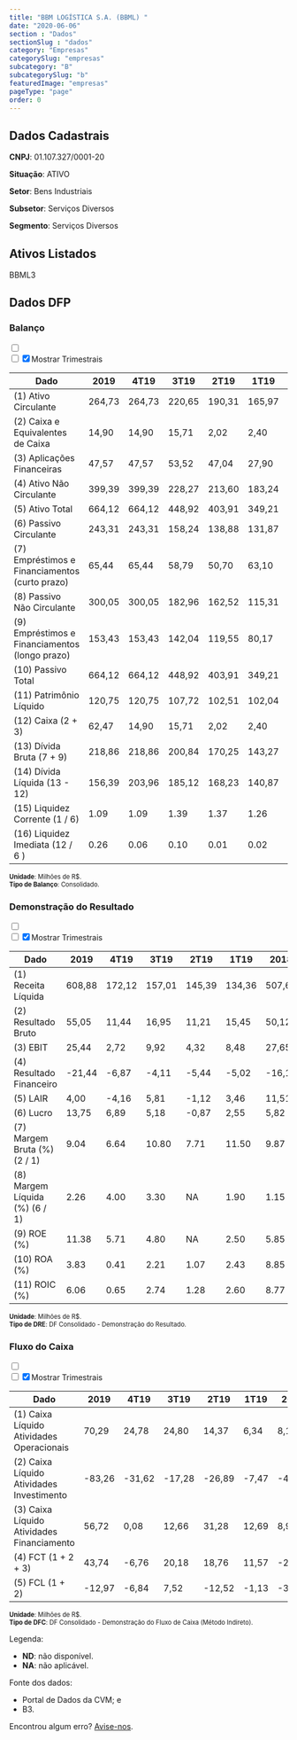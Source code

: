 ```yaml
---  
title: "BBM LOGÍSTICA S.A. (BBML) "  
date: "2020-06-06"  
section : "Dados"  
sectionSlug : "dados"  
category: "Empresas"  
categorySlug: "empresas"  
subcategory: "B"  
subcategorySlug: "b"  
featuredImage: "empresas"  
pageType: "page"  
order: 0  
---
```



## Dados Cadastrais


**CNPJ**: 01.107.327/0001-20

**Situação**: ATIVO

**Setor**: Bens Industriais

**Subsetor**: Serviços Diversos

**Segmento**: Serviços Diversos


## Ativos Listados


BBML3 


## Dados DFP

### Balanço
  
<input type='checkbox' class='toggleCommand' id='toggleBalanco' name='toggleBalanco'>  
<div class='filter-group-balanco'>  
<div class='check_button_balanco'>  
<label for='toggleBalanco'>  
<input type='checkbox' data-filter-col='trimBalanco'><input type='checkbox' data-filter-col='trimBalanco' checked><span>Mostrar Trimestrais</span>  
</label>  
</div>  
</div>  
<div class='overflow balancoTableWrapper'>  
<table class='balancoTable'>  
<thead>  
<tr>  
<th class='dataHeader fixedLeftColumn'>Dado</th>  
<th>2019</th>  
<th class='trimHeader' data-col='trimBalanco'>4T19</th>  
<th class='trimHeader' data-col='trimBalanco'>3T19</th>  
<th class='trimHeader' data-col='trimBalanco'>2T19</th>  
<th class='trimHeader' data-col='trimBalanco'>1T19</th>  
<th>2018</th>  
<th class='trimHeader' data-col='trimBalanco'>4T18</th>  
<th class='trimHeader' data-col='trimBalanco'>3T18</th>  
<th class='trimHeader' data-col='trimBalanco'>2T18</th>  
<th class='trimHeader' data-col='trimBalanco'>1T18</th>  
<th>2017</th>  
<th class='trimHeader' data-col='trimBalanco'>4T17</th>  
<th class='trimHeader' data-col='trimBalanco'>3T17</th>  
<th class='trimHeader' data-col='trimBalanco'>2T17</th>  
<th class='trimHeader' data-col='trimBalanco'>1T17</th>  
</tr>  
</thead>  
<tbody>  
<tr class='trContaAtivo'>  
<td class='leftAlignCell rowDescription fixedLeftColumn'>(1) Ativo Circulante</td>  
<td>264,73</td>  
<td data-col='trimBalanco' class='trimData'>264,73</td>  
<td data-col='trimBalanco' class='trimData'>220,65</td>  
<td data-col='trimBalanco' class='trimData'>190,31</td>  
<td data-col='trimBalanco' class='trimData'>165,97</td>  
<td>151,58</td>  
<td data-col='trimBalanco' class='trimData'>152,92</td>  
<td data-col='trimBalanco' class='trimData'>149,35</td>  
<td data-col='trimBalanco' class='trimData'>128,43</td>  
<td data-col='trimBalanco' class='trimData'>110,46</td>  
<td>101,54</td>  
<td data-col='trimBalanco' class='trimData'>101,54</td>  
<td data-col='trimBalanco' class='trimData'>101,54</td>  
<td data-col='trimBalanco' class='trimData'>101,48</td>  
<td data-col='trimBalanco' class='trimData'>101,48</td>  
</tr>  
<tr class='trContaAtivo'>  
<td class='leftAlignCell rowDescription fixedLeftColumn'>(2) Caixa e Equivalentes de Caixa</td>  
<td>14,90</td>  
<td data-col='trimBalanco' class='trimData'>14,90</td>  
<td data-col='trimBalanco' class='trimData'>15,71</td>  
<td data-col='trimBalanco' class='trimData'>2,02</td>  
<td data-col='trimBalanco' class='trimData'>2,40</td>  
<td>1,16</td>  
<td data-col='trimBalanco' class='trimData'>1,16</td>  
<td data-col='trimBalanco' class='trimData'>3,12</td>  
<td data-col='trimBalanco' class='trimData'>6,20</td>  
<td data-col='trimBalanco' class='trimData'>3,67</td>  
<td>1,05</td>  
<td data-col='trimBalanco' class='trimData'>1,05</td>  
<td data-col='trimBalanco' class='trimData'>1,05</td>  
<td data-col='trimBalanco' class='trimData'>0,99</td>  
<td data-col='trimBalanco' class='trimData'>0,99</td>  
</tr>  
<tr class='trContaAtivo'>  
<td class='leftAlignCell rowDescription fixedLeftColumn'>(3) Aplicações Financeiras</td>  
<td>47,57</td>  
<td data-col='trimBalanco' class='trimData'>47,57</td>  
<td data-col='trimBalanco' class='trimData'>53,52</td>  
<td data-col='trimBalanco' class='trimData'>47,04</td>  
<td data-col='trimBalanco' class='trimData'>27,90</td>  
<td>17,57</td>  
<td data-col='trimBalanco' class='trimData'>17,57</td>  
<td data-col='trimBalanco' class='trimData'>17,09</td>  
<td data-col='trimBalanco' class='trimData'>13,42</td>  
<td data-col='trimBalanco' class='trimData'>18,98</td>  
<td>44,26</td>  
<td data-col='trimBalanco' class='trimData'>44,26</td>  
<td data-col='trimBalanco' class='trimData'>44,26</td>  
<td data-col='trimBalanco' class='trimData'>44,26</td>  
<td data-col='trimBalanco' class='trimData'>44,26</td>  
</tr>  
<tr class='trContaAtivo'>  
<td class='leftAlignCell rowDescription fixedLeftColumn'>(4) Ativo Não Circulante</td>  
<td>399,39</td>  
<td data-col='trimBalanco' class='trimData'>399,39</td>  
<td data-col='trimBalanco' class='trimData'>228,27</td>  
<td data-col='trimBalanco' class='trimData'>213,60</td>  
<td data-col='trimBalanco' class='trimData'>183,24</td>  
<td>160,74</td>  
<td data-col='trimBalanco' class='trimData'>160,29</td>  
<td data-col='trimBalanco' class='trimData'>166,03</td>  
<td data-col='trimBalanco' class='trimData'>151,51</td>  
<td data-col='trimBalanco' class='trimData'>148,91</td>  
<td>112,86</td>  
<td data-col='trimBalanco' class='trimData'>112,86</td>  
<td data-col='trimBalanco' class='trimData'>112,86</td>  
<td data-col='trimBalanco' class='trimData'>112,91</td>  
<td data-col='trimBalanco' class='trimData'>112,91</td>  
</tr>  
<tr class='trContaAtivo'>  
<td class='leftAlignCell rowDescription fixedLeftColumn'>(5) Ativo Total</td>  
<td>664,12</td>  
<td data-col='trimBalanco' class='trimData'>664,12</td>  
<td data-col='trimBalanco' class='trimData'>448,92</td>  
<td data-col='trimBalanco' class='trimData'>403,91</td>  
<td data-col='trimBalanco' class='trimData'>349,21</td>  
<td>312,32</td>  
<td data-col='trimBalanco' class='trimData'>313,20</td>  
<td data-col='trimBalanco' class='trimData'>315,37</td>  
<td data-col='trimBalanco' class='trimData'>279,94</td>  
<td data-col='trimBalanco' class='trimData'>259,37</td>  
<td>214,40</td>  
<td data-col='trimBalanco' class='trimData'>214,40</td>  
<td data-col='trimBalanco' class='trimData'>214,40</td>  
<td data-col='trimBalanco' class='trimData'>214,39</td>  
<td data-col='trimBalanco' class='trimData'>214,39</td>  
</tr>  
<tr class='trContaPassivo'>  
<td class='leftAlignCell rowDescription fixedLeftColumn'>(6) Passivo Circulante</td>  
<td>243,31</td>  
<td data-col='trimBalanco' class='trimData'>243,31</td>  
<td data-col='trimBalanco' class='trimData'>158,24</td>  
<td data-col='trimBalanco' class='trimData'>138,88</td>  
<td data-col='trimBalanco' class='trimData'>131,87</td>  
<td>115,96</td>  
<td data-col='trimBalanco' class='trimData'>116,28</td>  
<td data-col='trimBalanco' class='trimData'>125,30</td>  
<td data-col='trimBalanco' class='trimData'>117,46</td>  
<td data-col='trimBalanco' class='trimData'>106,28</td>  
<td>80,99</td>  
<td data-col='trimBalanco' class='trimData'>80,99</td>  
<td data-col='trimBalanco' class='trimData'>80,99</td>  
<td data-col='trimBalanco' class='trimData'>80,99</td>  
<td data-col='trimBalanco' class='trimData'>80,99</td>  
</tr>  
<tr class='trContaPassivo'>  
<td class='leftAlignCell rowDescription fixedLeftColumn'>(7) Empréstimos e Financiamentos (curto prazo)</td>  
<td>65,44</td>  
<td data-col='trimBalanco' class='trimData'>65,44</td>  
<td data-col='trimBalanco' class='trimData'>58,79</td>  
<td data-col='trimBalanco' class='trimData'>50,70</td>  
<td data-col='trimBalanco' class='trimData'>63,10</td>  
<td>55,80</td>  
<td data-col='trimBalanco' class='trimData'>55,80</td>  
<td data-col='trimBalanco' class='trimData'>75,59</td>  
<td data-col='trimBalanco' class='trimData'>50,84</td>  
<td data-col='trimBalanco' class='trimData'>42,94</td>  
<td>35,77</td>  
<td data-col='trimBalanco' class='trimData'>35,77</td>  
<td data-col='trimBalanco' class='trimData'>50,03</td>  
<td data-col='trimBalanco' class='trimData'>36,91</td>  
<td data-col='trimBalanco' class='trimData'>36,91</td>  
</tr>  
<tr class='trContaPassivo'>  
<td class='leftAlignCell rowDescription fixedLeftColumn'>(8) Passivo Não Circulante</td>  
<td>300,05</td>  
<td data-col='trimBalanco' class='trimData'>300,05</td>  
<td data-col='trimBalanco' class='trimData'>182,96</td>  
<td data-col='trimBalanco' class='trimData'>162,52</td>  
<td data-col='trimBalanco' class='trimData'>115,31</td>  
<td>96,88</td>  
<td data-col='trimBalanco' class='trimData'>97,44</td>  
<td data-col='trimBalanco' class='trimData'>103,97</td>  
<td data-col='trimBalanco' class='trimData'>81,30</td>  
<td data-col='trimBalanco' class='trimData'>83,64</td>  
<td>65,17</td>  
<td data-col='trimBalanco' class='trimData'>65,17</td>  
<td data-col='trimBalanco' class='trimData'>65,17</td>  
<td data-col='trimBalanco' class='trimData'>65,17</td>  
<td data-col='trimBalanco' class='trimData'>65,17</td>  
</tr>  
<tr class='trContaPassivo'>  
<td class='leftAlignCell rowDescription fixedLeftColumn'>(9) Empréstimos e Financiamentos (longo prazo)</td>  
<td>153,43</td>  
<td data-col='trimBalanco' class='trimData'>153,43</td>  
<td data-col='trimBalanco' class='trimData'>142,04</td>  
<td data-col='trimBalanco' class='trimData'>119,55</td>  
<td data-col='trimBalanco' class='trimData'>80,17</td>  
<td>71,54</td>  
<td data-col='trimBalanco' class='trimData'>71,54</td>  
<td data-col='trimBalanco' class='trimData'>92,97</td>  
<td data-col='trimBalanco' class='trimData'>69,30</td>  
<td data-col='trimBalanco' class='trimData'>71,70</td>  
<td>47,57</td>  
<td data-col='trimBalanco' class='trimData'>47,57</td>  
<td data-col='trimBalanco' class='trimData'>54,60</td>  
<td data-col='trimBalanco' class='trimData'>52,48</td>  
<td data-col='trimBalanco' class='trimData'>52,48</td>  
</tr>  
<tr class='trContaPassivo'>  
<td class='leftAlignCell rowDescription fixedLeftColumn'>(10) Passivo Total</td>  
<td>664,12</td>  
<td data-col='trimBalanco' class='trimData'>664,12</td>  
<td data-col='trimBalanco' class='trimData'>448,92</td>  
<td data-col='trimBalanco' class='trimData'>403,91</td>  
<td data-col='trimBalanco' class='trimData'>349,21</td>  
<td>312,32</td>  
<td data-col='trimBalanco' class='trimData'>313,20</td>  
<td data-col='trimBalanco' class='trimData'>315,37</td>  
<td data-col='trimBalanco' class='trimData'>279,94</td>  
<td data-col='trimBalanco' class='trimData'>259,37</td>  
<td>214,40</td>  
<td data-col='trimBalanco' class='trimData'>214,40</td>  
<td data-col='trimBalanco' class='trimData'>214,40</td>  
<td data-col='trimBalanco' class='trimData'>214,39</td>  
<td data-col='trimBalanco' class='trimData'>214,39</td>  
</tr>  
<tr class='trContaPassivo'>  
<td class='leftAlignCell rowDescription fixedLeftColumn'>(11) Patrimônio Líquido</td>  
<td>120,75</td>  
<td data-col='trimBalanco' class='trimData'>120,75</td>  
<td data-col='trimBalanco' class='trimData'>107,72</td>  
<td data-col='trimBalanco' class='trimData'>102,51</td>  
<td data-col='trimBalanco' class='trimData'>102,04</td>  
<td>99,49</td>  
<td data-col='trimBalanco' class='trimData'>99,49</td>  
<td data-col='trimBalanco' class='trimData'>86,10</td>  
<td data-col='trimBalanco' class='trimData'>81,18</td>  
<td data-col='trimBalanco' class='trimData'>69,45</td>  
<td>68,24</td>  
<td data-col='trimBalanco' class='trimData'>68,24</td>  
<td data-col='trimBalanco' class='trimData'>68,24</td>  
<td data-col='trimBalanco' class='trimData'>68,23</td>  
<td data-col='trimBalanco' class='trimData'>68,23</td>  
</tr>  
<tr>  
<td class='leftAlignCell rowDescription fixedLeftColumn'>(12) Caixa (2 + 3)</td>  
<td class='positiveNumber'>62,47</td>  
<td class='positiveNumber trimData' data-col='trimBalanco'>14,90</td>  
<td class='positiveNumber trimData' data-col='trimBalanco'>15,71</td>  
<td class='positiveNumber trimData' data-col='trimBalanco'>2,02</td>  
<td class='positiveNumber trimData' data-col='trimBalanco'>2,40</td>  
<td class='positiveNumber'>18,73</td>  
<td class='positiveNumber trimData' data-col='trimBalanco'>1,16</td>  
<td class='positiveNumber trimData' data-col='trimBalanco'>6,23</td>  
<td class='positiveNumber trimData' data-col='trimBalanco'>18,60</td>  
<td class='positiveNumber trimData' data-col='trimBalanco'>3,67</td>  
<td class='positiveNumber'>45,30</td>  
<td class='positiveNumber trimData' data-col='trimBalanco'>1,05</td>  
<td class='positiveNumber trimData' data-col='trimBalanco'>2,09</td>  
<td class='positiveNumber trimData' data-col='trimBalanco'>2,97</td>  
<td class='positiveNumber trimData' data-col='trimBalanco'>0,99</td>  
</tr>  
<tr class='trDividaBruta'>  
<td class='leftAlignCell rowDescription fixedLeftColumn'>(13) Dívida Bruta (7 + 9)</td>  
<td class='negativeNumber'>218,86</td>  
<td class='negativeNumber trimData' data-col='trimBalanco'>218,86</td>  
<td class='negativeNumber trimData' data-col='trimBalanco'>200,84</td>  
<td class='negativeNumber trimData' data-col='trimBalanco'>170,25</td>  
<td class='negativeNumber trimData' data-col='trimBalanco'>143,27</td>  
<td class='negativeNumber'>127,33</td>  
<td class='negativeNumber trimData' data-col='trimBalanco'>127,33</td>  
<td class='negativeNumber trimData' data-col='trimBalanco'>337,11</td>  
<td class='negativeNumber trimData' data-col='trimBalanco'>360,41</td>  
<td class='negativeNumber trimData' data-col='trimBalanco'>114,64</td>  
<td class='negativeNumber'>83,34</td>  
<td class='negativeNumber trimData' data-col='trimBalanco'>83,34</td>  
<td class='negativeNumber trimData' data-col='trimBalanco'>209,27</td>  
<td class='negativeNumber trimData' data-col='trimBalanco'>268,17</td>  
<td class='negativeNumber trimData' data-col='trimBalanco'>89,39</td>  
</tr>  
<tr>  
<td class='leftAlignCell rowDescription fixedLeftColumn'>(14) Dívida Líquida  (13 - 12)</td>  
<td class='negativeNumber'>156,39</td>  
<td class='negativeNumber trimData' data-col='trimBalanco'>203,96</td>  
<td class='negativeNumber trimData' data-col='trimBalanco'>185,12</td>  
<td class='negativeNumber trimData' data-col='trimBalanco'>168,23</td>  
<td class='negativeNumber trimData' data-col='trimBalanco'>140,87</td>  
<td class='negativeNumber'>108,60</td>  
<td class='negativeNumber trimData' data-col='trimBalanco'>126,17</td>  
<td class='negativeNumber trimData' data-col='trimBalanco'>330,88</td>  
<td class='negativeNumber trimData' data-col='trimBalanco'>341,81</td>  
<td class='negativeNumber trimData' data-col='trimBalanco'>110,97</td>  
<td class='negativeNumber'>38,04</td>  
<td class='negativeNumber trimData' data-col='trimBalanco'>82,30</td>  
<td class='negativeNumber trimData' data-col='trimBalanco'>207,17</td>  
<td class='negativeNumber trimData' data-col='trimBalanco'>265,19</td>  
<td class='negativeNumber trimData' data-col='trimBalanco'>88,40</td>  
</tr>  
<tr>  
<td class='leftAlignCell rowDescription fixedLeftColumn'>(15) Liquidez Corrente (1 / 6)</td>  
<td>1.09</td>  
<td data-col='trimBalanco' class='trimData'>1.09</td>  
<td data-col='trimBalanco' class='trimData'>1.39</td>  
<td data-col='trimBalanco' class='trimData'>1.37</td>  
<td data-col='trimBalanco' class='trimData'>1.26</td>  
<td>1.31</td>  
<td data-col='trimBalanco' class='trimData'>1.32</td>  
<td data-col='trimBalanco' class='trimData'>1.19</td>  
<td data-col='trimBalanco' class='trimData'>1.09</td>  
<td data-col='trimBalanco' class='trimData'>1.04</td>  
<td>1.25</td>  
<td data-col='trimBalanco' class='trimData'>1.25</td>  
<td data-col='trimBalanco' class='trimData'>1.25</td>  
<td data-col='trimBalanco' class='trimData'>1.25</td>  
<td data-col='trimBalanco' class='trimData'>1.25</td>  
</tr>  
<tr>  
<td class='leftAlignCell rowDescription fixedLeftColumn'>(16) Liquidez Imediata  (12 / 6 )</td>  
<td>0.26</td>  
<td data-col='trimBalanco' class='trimData'>0.06</td>  
<td data-col='trimBalanco' class='trimData'>0.10</td>  
<td data-col='trimBalanco' class='trimData'>0.01</td>  
<td data-col='trimBalanco' class='trimData'>0.02</td>  
<td>0.16</td>  
<td data-col='trimBalanco' class='trimData'>0.01</td>  
<td data-col='trimBalanco' class='trimData'>0.05</td>  
<td data-col='trimBalanco' class='trimData'>0.16</td>  
<td data-col='trimBalanco' class='trimData'>0.03</td>  
<td>0.56</td>  
<td data-col='trimBalanco' class='trimData'>0.01</td>  
<td data-col='trimBalanco' class='trimData'>0.03</td>  
<td data-col='trimBalanco' class='trimData'>0.04</td>  
<td data-col='trimBalanco' class='trimData'>0.01</td>  
</tr>  
</tbody>  
</table>  
</div>  
<p style='font-size:0.7rem; margin:0px;'><strong>Unidade</strong>: Milhões de R$.</p>  
<p style='font-size:0.7rem; margin:0px;'><strong>Tipo de Balanço</strong>: Consolidado.</p>


### Demonstração do Resultado
  
<input type='checkbox' class='toggleCommand' id='toggleDRE' name='toggleDRE'>  
<div class='filter-group-dre'>  
<div class='check_button_dre'>  
<label for='toggleDRE'>  
<input type='checkbox' data-filter-col='trimDRE'><input type='checkbox' data-filter-col='trimDRE' checked><span>Mostrar Trimestrais</span>  
</label>  
</div>  
</div>  
<div class='overflow balancoTableWrapper'>  
<table class='balancoTable'>  
<thead>  
<tr>  
<th class='dataHeader fixedLeftColumn'>Dado</th>  
<th>2019</th>  
<th class='trimHeader' data-col='trimDRE'>4T19</th>  
<th class='trimHeader' data-col='trimDRE'>3T19</th>  
<th class='trimHeader' data-col='trimDRE'>2T19</th>  
<th class='trimHeader' data-col='trimDRE'>1T19</th>  
<th>2018</th>  
<th class='trimHeader' data-col='trimDRE'>4T18</th>  
<th class='trimHeader' data-col='trimDRE'>3T18</th>  
<th class='trimHeader' data-col='trimDRE'>2T18</th>  
<th class='trimHeader' data-col='trimDRE'>1T18</th>  
<th>2017</th>  
<th class='trimHeader' data-col='trimDRE'>4T17</th>  
<th class='trimHeader' data-col='trimDRE'>3T17</th>  
<th class='trimHeader' data-col='trimDRE'>2T17</th>  
<th class='trimHeader' data-col='trimDRE'>1T17</th>  
<th>2016</th>  
<th class='trimHeader' data-col='trimDRE'>4T16</th>  
<th class='trimHeader' data-col='trimDRE'>3T16</th>  
<th class='trimHeader' data-col='trimDRE'>2T16</th>  
<th class='trimHeader' data-col='trimDRE'>1T16</th>  
</tr>  
</thead>  
<tbody>  
<tr class='trDRE'>  
<td class='leftAlignCell rowDescription fixedLeftColumn'>(1) Receita Líquida</td>  
<td>608,88</td>  
<td data-col='trimDRE' class='trimData' >172,12</td>  
<td data-col='trimDRE' class='trimData' >157,01</td>  
<td data-col='trimDRE' class='trimData' >145,39</td>  
<td data-col='trimDRE' class='trimData' >134,36</td>  
<td>507,62</td>  
<td data-col='trimDRE' class='trimData' >139,60</td>  
<td data-col='trimDRE' class='trimData' >148,88</td>  
<td data-col='trimDRE' class='trimData' >124,21</td>  
<td data-col='trimDRE' class='trimData' >94,93</td>  
<td>289,75</td>  
<td data-col='trimDRE' class='trimData' >78,34</td>  
<td data-col='trimDRE' class='trimData' >72,32</td>  
<td data-col='trimDRE' class='trimData' >74,24</td>  
<td data-col='trimDRE' class='trimData' >64,84</td>  
<td>ND</td>  
<td data-col='trimDRE' class='trimData'>ND</td>  
<td data-col='trimDRE' class='trimData'>ND</td>  
<td data-col='trimDRE' class='trimData'>ND</td>  
<td data-col='trimDRE' class='trimData'>ND</td>  
</tr>  
<tr class='trDRE'>  
<td class='leftAlignCell rowDescription fixedLeftColumn'>(2) Resultado Bruto</td>  
<td class='positiveNumberGreen'>55,05</td>  
<td data-col='trimDRE' class='trimData positiveNumberGreen' >11,44</td>  
<td data-col='trimDRE' class='trimData positiveNumberGreen' >16,95</td>  
<td data-col='trimDRE' class='trimData positiveNumberGreen' >11,21</td>  
<td data-col='trimDRE' class='trimData positiveNumberGreen' >15,45</td>  
<td class='positiveNumberGreen'>50,12</td>  
<td data-col='trimDRE' class='trimData positiveNumberGreen' >16,44</td>  
<td data-col='trimDRE' class='trimData positiveNumberGreen' >23,86</td>  
<td data-col='trimDRE' class='trimData positiveNumberGreen' >15,06</td>  
<td data-col='trimDRE' class='trimData positiveNumberGreen' >12,42</td>  
<td class='positiveNumberGreen'>43,26</td>  
<td data-col='trimDRE' class='trimData positiveNumberGreen' >10,02</td>  
<td data-col='trimDRE' class='trimData positiveNumberGreen' >10,15</td>  
<td data-col='trimDRE' class='trimData positiveNumberGreen' >13,90</td>  
<td data-col='trimDRE' class='trimData positiveNumberGreen' >9,20</td>  
<td>ND</td>  
<td data-col='trimDRE' class='trimData'>ND</td>  
<td data-col='trimDRE' class='trimData'>ND</td>  
<td data-col='trimDRE' class='trimData'>ND</td>  
<td data-col='trimDRE' class='trimData'>ND</td>  
</tr>  
<tr class='trDRE'>  
<td class='leftAlignCell rowDescription fixedLeftColumn'>(3) EBIT</td>  
<td class='positiveNumberGreen'>25,44</td>  
<td data-col='trimDRE' class='trimData positiveNumberGreen' >2,72</td>  
<td data-col='trimDRE' class='trimData positiveNumberGreen' >9,92</td>  
<td data-col='trimDRE' class='trimData positiveNumberGreen' >4,32</td>  
<td data-col='trimDRE' class='trimData positiveNumberGreen' >8,48</td>  
<td class='positiveNumberGreen'>27,65</td>  
<td data-col='trimDRE' class='trimData positiveNumberGreen' >6,50</td>  
<td data-col='trimDRE' class='trimData positiveNumberGreen' >12,26</td>  
<td data-col='trimDRE' class='trimData positiveNumberGreen' >4,01</td>  
<td data-col='trimDRE' class='trimData positiveNumberGreen' >4,88</td>  
<td class='positiveNumberGreen'>14,68</td>  
<td data-col='trimDRE' class='trimData positiveNumberGreen' >0,33</td>  
<td data-col='trimDRE' class='trimData positiveNumberGreen' >2,31</td>  
<td data-col='trimDRE' class='trimData positiveNumberGreen' >8,81</td>  
<td data-col='trimDRE' class='trimData positiveNumberGreen' >3,23</td>  
<td>ND</td>  
<td data-col='trimDRE' class='trimData'>ND</td>  
<td data-col='trimDRE' class='trimData'>ND</td>  
<td data-col='trimDRE' class='trimData'>ND</td>  
<td data-col='trimDRE' class='trimData'>ND</td>  
</tr>  
<tr class='trDRE'>  
<td class='leftAlignCell rowDescription fixedLeftColumn'>(4) Resultado Financeiro</td>  
<td class='negativeNumber'>-21,44</td>  
<td data-col='trimDRE' class='trimData negativeNumber' >-6,87</td>  
<td data-col='trimDRE' class='trimData negativeNumber' >-4,11</td>  
<td data-col='trimDRE' class='trimData negativeNumber' >-5,44</td>  
<td data-col='trimDRE' class='trimData negativeNumber' >-5,02</td>  
<td class='negativeNumber'>-16,14</td>  
<td data-col='trimDRE' class='trimData negativeNumber' >-5,09</td>  
<td data-col='trimDRE' class='trimData negativeNumber' >-4,95</td>  
<td data-col='trimDRE' class='trimData negativeNumber' >-3,76</td>  
<td data-col='trimDRE' class='trimData negativeNumber' >-2,33</td>  
<td class='negativeNumber'>-14,77</td>  
<td data-col='trimDRE' class='trimData negativeNumber' >-2,19</td>  
<td data-col='trimDRE' class='trimData negativeNumber' >-5,86</td>  
<td data-col='trimDRE' class='trimData negativeNumber' >-3,53</td>  
<td data-col='trimDRE' class='trimData negativeNumber' >-3,18</td>  
<td>ND</td>  
<td data-col='trimDRE' class='trimData'>ND</td>  
<td data-col='trimDRE' class='trimData'>ND</td>  
<td data-col='trimDRE' class='trimData'>ND</td>  
<td data-col='trimDRE' class='trimData'>ND</td>  
</tr>  
<tr class='trDRE'>  
<td class='leftAlignCell rowDescription fixedLeftColumn'>(5) LAIR</td>  
<td class='positiveNumberGreen'>4,00</td>  
<td data-col='trimDRE' class='trimData negativeNumber' >-4,16</td>  
<td data-col='trimDRE' class='trimData positiveNumberGreen' >5,81</td>  
<td data-col='trimDRE' class='trimData negativeNumber' >-1,12</td>  
<td data-col='trimDRE' class='trimData positiveNumberGreen' >3,46</td>  
<td class='positiveNumberGreen'>11,51</td>  
<td data-col='trimDRE' class='trimData positiveNumberGreen' >1,41</td>  
<td data-col='trimDRE' class='trimData positiveNumberGreen' >7,31</td>  
<td data-col='trimDRE' class='trimData positiveNumberGreen' >0,25</td>  
<td data-col='trimDRE' class='trimData positiveNumberGreen' >2,54</td>  
<td class='negativeNumber'>-0,09</td>  
<td data-col='trimDRE' class='trimData negativeNumber' >-1,86</td>  
<td data-col='trimDRE' class='trimData negativeNumber' >-3,55</td>  
<td data-col='trimDRE' class='trimData positiveNumberGreen' >5,28</td>  
<td data-col='trimDRE' class='trimData positiveNumberGreen' >0,04</td>  
<td>ND</td>  
<td data-col='trimDRE' class='trimData'>ND</td>  
<td data-col='trimDRE' class='trimData'>ND</td>  
<td data-col='trimDRE' class='trimData'>ND</td>  
<td data-col='trimDRE' class='trimData'>ND</td>  
</tr>  
<tr class='trDRE'>  
<td class='leftAlignCell rowDescription fixedLeftColumn'>(6) Lucro</td>  
<td class='positiveNumberGreen'>13,75</td>  
<td data-col='trimDRE' class='trimData positiveNumberGreen' >6,89</td>  
<td data-col='trimDRE' class='trimData positiveNumberGreen' >5,18</td>  
<td data-col='trimDRE' class='trimData negativeNumber' >-0,87</td>  
<td data-col='trimDRE' class='trimData positiveNumberGreen' >2,55</td>  
<td class='positiveNumberGreen'>5,82</td>  
<td data-col='trimDRE' class='trimData positiveNumberGreen' >0,08</td>  
<td data-col='trimDRE' class='trimData positiveNumberGreen' >4,57</td>  
<td data-col='trimDRE' class='trimData negativeNumber' >-0,05</td>  
<td data-col='trimDRE' class='trimData positiveNumberGreen' >1,22</td>  
<td class='positiveNumberGreen'>3,10</td>  
<td data-col='trimDRE' class='trimData positiveNumberGreen' >3,42</td>  
<td data-col='trimDRE' class='trimData negativeNumber' >-4,10</td>  
<td data-col='trimDRE' class='trimData positiveNumberGreen' >4,37</td>  
<td data-col='trimDRE' class='trimData negativeNumber' >-0,57</td>  
<td>ND</td>  
<td data-col='trimDRE' class='trimData'>ND</td>  
<td data-col='trimDRE' class='trimData'>ND</td>  
<td data-col='trimDRE' class='trimData'>ND</td>  
<td data-col='trimDRE' class='trimData'>ND</td>  
</tr>  
<tr class='trDREMargem'>  
<td class='leftAlignCell rowDescription fixedLeftColumn'>(7) Margem Bruta (%) (2 / 1)</td>  
<td>9.04</td>  
<td data-col='trimDRE' class='trimData'>6.64</td>  
<td data-col='trimDRE' class='trimData'>10.80</td>  
<td data-col='trimDRE' class='trimData'>7.71</td>  
<td data-col='trimDRE' class='trimData'>11.50</td>  
<td>9.87</td>  
<td data-col='trimDRE' class='trimData'>11.78</td>  
<td data-col='trimDRE' class='trimData'>16.03</td>  
<td data-col='trimDRE' class='trimData'>12.12</td>  
<td data-col='trimDRE' class='trimData'>13.09</td>  
<td>14.93</td>  
<td data-col='trimDRE' class='trimData'>12.78</td>  
<td data-col='trimDRE' class='trimData'>14.04</td>  
<td data-col='trimDRE' class='trimData'>18.72</td>  
<td data-col='trimDRE' class='trimData'>14.18</td>  
<td>ND</td>  
<td data-col='trimDRE' class='trimData'>ND</td>  
<td data-col='trimDRE' class='trimData'>ND</td>  
<td data-col='trimDRE' class='trimData'>ND</td>  
<td data-col='trimDRE' class='trimData'>ND</td>  
</tr>  
<tr class='trDREMargem'>  
<td class='leftAlignCell rowDescription fixedLeftColumn'>(8) Margem Líquida (%) (6 / 1)</td>  
<td>2.26</td>  
<td data-col='trimDRE' class='trimData'>4.00</td>  
<td data-col='trimDRE' class='trimData'>3.30</td>  
<td data-col='trimDRE' class='trimData'>NA</td>  
<td data-col='trimDRE' class='trimData'>1.90</td>  
<td>1.15</td>  
<td data-col='trimDRE' class='trimData'>0.06</td>  
<td data-col='trimDRE' class='trimData'>3.07</td>  
<td data-col='trimDRE' class='trimData'>NA</td>  
<td data-col='trimDRE' class='trimData'>1.28</td>  
<td>1.07</td>  
<td data-col='trimDRE' class='trimData'>4.36</td>  
<td data-col='trimDRE' class='trimData'>NA</td>  
<td data-col='trimDRE' class='trimData'>5.88</td>  
<td data-col='trimDRE' class='trimData'>NA</td>  
<td>ND</td>  
<td data-col='trimDRE' class='trimData'>ND</td>  
<td data-col='trimDRE' class='trimData'>ND</td>  
<td data-col='trimDRE' class='trimData'>ND</td>  
<td data-col='trimDRE' class='trimData'>ND</td>  
</tr>  
<tr>  
<td class='leftAlignCell rowDescription fixedLeftColumn'>(9) ROE (%)</td>  
<td>11.38</td>  
<td data-col='trimDRE' class='trimData'>5.71</td>  
<td data-col='trimDRE' class='trimData'>4.80</td>  
<td data-col='trimDRE' class='trimData'>NA</td>  
<td data-col='trimDRE' class='trimData'>2.50</td>  
<td>5.85</td>  
<td data-col='trimDRE' class='trimData'>0.08</td>  
<td data-col='trimDRE' class='trimData'>5.30</td>  
<td data-col='trimDRE' class='trimData'>NA</td>  
<td data-col='trimDRE' class='trimData'>1.76</td>  
<td>4.55</td>  
<td data-col='trimDRE' class='trimData'>5.00</td>  
<td data-col='trimDRE' class='trimData'>NA</td>  
<td data-col='trimDRE' class='trimData'>6.40</td>  
<td data-col='trimDRE' class='trimData'>NA</td>  
<td>ND</td>  
<td data-col='trimDRE' class='trimData'>ND</td>  
<td data-col='trimDRE' class='trimData'>ND</td>  
<td data-col='trimDRE' class='trimData'>ND</td>  
<td data-col='trimDRE' class='trimData'>ND</td>  
</tr>  
<tr>  
<td class='leftAlignCell rowDescription fixedLeftColumn'>(10) ROA (%)</td>  
<td>3.83</td>  
<td data-col='trimDRE' class='trimData'>0.41</td>  
<td data-col='trimDRE' class='trimData'>2.21</td>  
<td data-col='trimDRE' class='trimData'>1.07</td>  
<td data-col='trimDRE' class='trimData'>2.43</td>  
<td>8.85</td>  
<td data-col='trimDRE' class='trimData'>2.08</td>  
<td data-col='trimDRE' class='trimData'>3.89</td>  
<td data-col='trimDRE' class='trimData'>1.43</td>  
<td data-col='trimDRE' class='trimData'>1.88</td>  
<td>6.85</td>  
<td data-col='trimDRE' class='trimData'>0.15</td>  
<td data-col='trimDRE' class='trimData'>1.08</td>  
<td data-col='trimDRE' class='trimData'>4.11</td>  
<td data-col='trimDRE' class='trimData'>1.51</td>  
<td>ND</td>  
<td data-col='trimDRE' class='trimData'>ND</td>  
<td data-col='trimDRE' class='trimData'>ND</td>  
<td data-col='trimDRE' class='trimData'>ND</td>  
<td data-col='trimDRE' class='trimData'>ND</td>  
</tr>  
<tr>  
<td class='leftAlignCell rowDescription fixedLeftColumn'>(11) ROIC (%)</td>  
<td>6.06</td>  
<td data-col='trimDRE' class='trimData'>0.65</td>  
<td data-col='trimDRE' class='trimData'>2.74</td>  
<td data-col='trimDRE' class='trimData'>1.28</td>  
<td data-col='trimDRE' class='trimData'>2.60</td>  
<td>8.77</td>  
<td data-col='trimDRE' class='trimData'>2.06</td>  
<td data-col='trimDRE' class='trimData'>2.11</td>  
<td data-col='trimDRE' class='trimData'>0.69</td>  
<td data-col='trimDRE' class='trimData'>1.99</td>  
<td>9.12</td>  
<td data-col='trimDRE' class='trimData'>0.21</td>  
<td data-col='trimDRE' class='trimData'>0.82</td>  
<td data-col='trimDRE' class='trimData'>2.90</td>  
<td data-col='trimDRE' class='trimData'>1.90</td>  
<td>ND</td>  
<td data-col='trimDRE' class='trimData'>ND</td>  
<td data-col='trimDRE' class='trimData'>ND</td>  
<td data-col='trimDRE' class='trimData'>ND</td>  
<td data-col='trimDRE' class='trimData'>ND</td>  
</tr>  
</tbody>  
</table>  
</div>  
<p style='font-size:0.7rem; margin:0px;'><strong>Unidade</strong>: Milhões de R$.</p>  
<p style='font-size:0.7rem; margin:0px;'><strong>Tipo de DRE</strong>: DF Consolidado - Demonstração do Resultado.</p>


### Fluxo do Caixa
  
<input type='checkbox' class='toggleCommand' id='toggleDFC' name='toggleDFC'>  
<div class='filter-group-dfc'>  
<div class='check_button_dfc'>  
<label for='toggleDFC'>  
<input type='checkbox' data-filter-col='trimDFC'><input type='checkbox' data-filter-col='trimDFC' checked><span>Mostrar Trimestrais</span>  
</label>  
</div>  
</div>  
<div class='overflow balancoTableWrapper'>  
<table class='balancoTable'>  
<thead>  
<tr>  
<th class='dataHeader fixedLeftColumn'>Dado</th>  
<th>2019</th>  
<th class='trimHeader' data-col='trimDFC'>4T19</th>  
<th class='trimHeader' data-col='trimDFC'>3T19</th>  
<th class='trimHeader' data-col='trimDFC'>2T19</th>  
<th class='trimHeader' data-col='trimDFC'>1T19</th>  
<th>2018</th>  
<th class='trimHeader' data-col='trimDFC'>4T18</th>  
<th class='trimHeader' data-col='trimDFC'>3T18</th>  
<th class='trimHeader' data-col='trimDFC'>2T18</th>  
<th class='trimHeader' data-col='trimDFC'>1T18</th>  
<th>2017</th>  
<th class='trimHeader' data-col='trimDFC'>4T17</th>  
<th class='trimHeader' data-col='trimDFC'>3T17</th>  
<th class='trimHeader' data-col='trimDFC'>2T17</th>  
<th class='trimHeader' data-col='trimDFC'>1T17</th>  
<th>2016</th>  
<th class='trimHeader' data-col='trimDFC'>4T16</th>  
<th class='trimHeader' data-col='trimDFC'>3T16</th>  
<th class='trimHeader' data-col='trimDFC'>2T16</th>  
<th class='trimHeader' data-col='trimDFC'>1T16</th>  
</tr>  
</thead>  
<tbody>  
<tr class='trDFC'>  
<td class='leftAlignCell rowDescription fixedLeftColumn'>(1) Caixa Líquido Atividades Operacionais</td>  
<td>70,29</td>  
<td data-col='trimDFC' class='trimData' >24,78</td>  
<td data-col='trimDFC' class='trimData' >24,80</td>  
<td data-col='trimDFC' class='trimData' >14,37</td>  
<td data-col='trimDFC' class='trimData' >6,34</td>  
<td>8,10</td>  
<td data-col='trimDFC' class='trimData' >4,63</td>  
<td data-col='trimDFC' class='trimData' >0,50</td>  
<td data-col='trimDFC' class='trimData' >-5,14</td>  
<td data-col='trimDFC' class='trimData' >9,00</td>  
<td>26,13</td>  
<td data-col='trimDFC' class='trimData' >26,13</td>  
<td data-col='trimDFC' class='trimData'>ND</td>  
<td data-col='trimDFC' class='trimData'>ND</td>  
<td data-col='trimDFC' class='trimData'>ND</td>  
<td>ND</td>  
<td data-col='trimDFC' class='trimData'>ND</td>  
<td data-col='trimDFC' class='trimData'>ND</td>  
<td data-col='trimDFC' class='trimData'>ND</td>  
<td data-col='trimDFC' class='trimData'>ND</td>  
</tr>  
<tr class='trDFC'>  
<td class='leftAlignCell rowDescription fixedLeftColumn'>(2) Caixa Líquido Atividades Investimento</td>  
<td>-83,26</td>  
<td data-col='trimDFC' class='trimData' >-31,62</td>  
<td data-col='trimDFC' class='trimData' >-17,28</td>  
<td data-col='trimDFC' class='trimData' >-26,89</td>  
<td data-col='trimDFC' class='trimData' >-7,47</td>  
<td>-43,64</td>  
<td data-col='trimDFC' class='trimData' >0,02</td>  
<td data-col='trimDFC' class='trimData' >-6,56</td>  
<td data-col='trimDFC' class='trimData' >-0,37</td>  
<td data-col='trimDFC' class='trimData' >-36,73</td>  
<td>-5,29</td>  
<td data-col='trimDFC' class='trimData' >-5,29</td>  
<td data-col='trimDFC' class='trimData'>ND</td>  
<td data-col='trimDFC' class='trimData'>ND</td>  
<td data-col='trimDFC' class='trimData'>ND</td>  
<td>ND</td>  
<td data-col='trimDFC' class='trimData'>ND</td>  
<td data-col='trimDFC' class='trimData'>ND</td>  
<td data-col='trimDFC' class='trimData'>ND</td>  
<td data-col='trimDFC' class='trimData'>ND</td>  
</tr>  
<tr class='trDFC'>  
<td class='leftAlignCell rowDescription fixedLeftColumn'>(3) Caixa Líquido Atividades Financiamento</td>  
<td>56,72</td>  
<td data-col='trimDFC' class='trimData' >0,08</td>  
<td data-col='trimDFC' class='trimData' >12,66</td>  
<td data-col='trimDFC' class='trimData' >31,28</td>  
<td data-col='trimDFC' class='trimData' >12,69</td>  
<td>8,97</td>  
<td data-col='trimDFC' class='trimData' >-6,12</td>  
<td data-col='trimDFC' class='trimData' >6,58</td>  
<td data-col='trimDFC' class='trimData' >2,48</td>  
<td data-col='trimDFC' class='trimData' >5,13</td>  
<td>14,50</td>  
<td data-col='trimDFC' class='trimData' >14,50</td>  
<td data-col='trimDFC' class='trimData'>ND</td>  
<td data-col='trimDFC' class='trimData'>ND</td>  
<td data-col='trimDFC' class='trimData'>ND</td>  
<td>ND</td>  
<td data-col='trimDFC' class='trimData'>ND</td>  
<td data-col='trimDFC' class='trimData'>ND</td>  
<td data-col='trimDFC' class='trimData'>ND</td>  
<td data-col='trimDFC' class='trimData'>ND</td>  
</tr>  
<tr>  
<td class='leftAlignCell rowDescription fixedLeftColumn'>(4) FCT (1 + 2 + 3)</td>  
<td class='positiveNumber'>43,74</td>  
<td data-col='trimDFC' class='trimData negativeNumber'>-6,76</td>  
<td data-col='trimDFC' class='trimData positiveNumber'>20,18</td>  
<td data-col='trimDFC' class='trimData positiveNumber'>18,76</td>  
<td data-col='trimDFC' class='trimData positiveNumber'>11,57</td>  
<td class='negativeNumber'>-26,57</td>  
<td data-col='trimDFC' class='trimData negativeNumber'>-1,48</td>  
<td data-col='trimDFC' class='trimData positiveNumber'>0,53</td>  
<td data-col='trimDFC' class='trimData negativeNumber'>-3,03</td>  
<td data-col='trimDFC' class='trimData negativeNumber'>-22,60</td>  
<td class='positiveNumber'>35,34</td>  
<td data-col='trimDFC' class='trimData positiveNumber'>35,34</td>  
<td data-col='trimDFC' class='trimData'>ND</td>  
<td data-col='trimDFC' class='trimData'>ND</td>  
<td data-col='trimDFC' class='trimData'>ND</td>  
<td>ND</td>  
<td data-col='trimDFC' class='trimData'>ND</td>  
<td data-col='trimDFC' class='trimData'>ND</td>  
<td data-col='trimDFC' class='trimData'>ND</td>  
<td data-col='trimDFC' class='trimData'>ND</td>  
</tr>  
<tr>  
<td class='leftAlignCell rowDescription fixedLeftColumn'>(5) FCL (1 + 2)</td>  
<td class='negativeNumber'>-12,97</td>  
<td data-col='trimDFC' class='trimData negativeNumber'>-6,84</td>  
<td data-col='trimDFC' class='trimData positiveNumber'>7,52</td>  
<td data-col='trimDFC' class='trimData negativeNumber'>-12,52</td>  
<td data-col='trimDFC' class='trimData negativeNumber'>-1,13</td>  
<td class='negativeNumber'>-35,54</td>  
<td data-col='trimDFC' class='trimData positiveNumber'>4,65</td>  
<td data-col='trimDFC' class='trimData negativeNumber'>-6,05</td>  
<td data-col='trimDFC' class='trimData negativeNumber'>-5,50</td>  
<td data-col='trimDFC' class='trimData negativeNumber'>-27,73</td>  
<td class='positiveNumber'>20,84</td>  
<td data-col='trimDFC' class='trimData positiveNumber'>20,84</td>  
<td data-col='trimDFC' class='trimData'>ND</td>  
<td data-col='trimDFC' class='trimData'>ND</td>  
<td data-col='trimDFC' class='trimData'>ND</td>  
<td>ND</td>  
<td data-col='trimDFC' class='trimData'>ND</td>  
<td data-col='trimDFC' class='trimData'>ND</td>  
<td data-col='trimDFC' class='trimData'>ND</td>  
<td data-col='trimDFC' class='trimData'>ND</td>  
</tr>  
</tbody>  
</table>  
</div>  
<p style='font-size:0.7rem; margin:0px;'><strong>Unidade</strong>: Milhões de R$.</p>  
<p style='font-size:0.7rem; margin:0px;'><strong>Tipo de DFC</strong>: DF Consolidado - Demonstração do Fluxo de Caixa (Método Indireto).</p>

  
<div class='referencias'>

Legenda:  
- **ND**: não disponível.  
- **NA**: não aplicável.

Fonte dos dados:  
- Portal de Dados da CVM; e  
- B3.

Encontrou algum erro? [Avise-nos](/contato).  
</div>